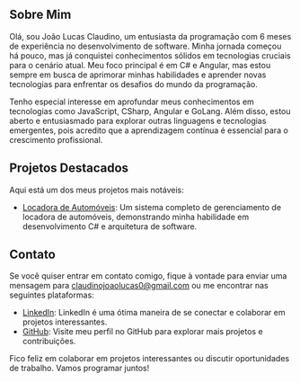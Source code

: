 ## Sobre Mim

Olá, sou João Lucas Claudino, um entusiasta da programação com 6 meses de experiência no desenvolvimento de software. Minha jornada começou há pouco, mas já conquistei conhecimentos sólidos em tecnologias cruciais para o cenário atual. Meu foco principal é em C# e Angular, mas estou sempre em busca de aprimorar minhas habilidades e aprender novas tecnologias para enfrentar os desafios do mundo da programação.

Tenho especial interesse em aprofundar meus conhecimentos em tecnologias como JavaScript, CSharp, Angular e GoLang. Além disso, estou aberto e entusiasmado para explorar outras linguagens e tecnologias emergentes, pois acredito que a aprendizagem contínua é essencial para o crescimento profissional.

## Projetos Destacados

Aqui está um dos meus projetos mais notáveis:

- [Locadora de Automóveis](https://github.com/ljoaolucasl/LocadoraAutomoveis.git): Um sistema completo de gerenciamento de locadora de automóveis, demonstrando minha habilidade em desenvolvimento C# e arquitetura de software.

## Contato

Se você quiser entrar em contato comigo, fique à vontade para enviar uma mensagem para claudinojoaolucas0@gmail.com ou me encontrar nas seguintes plataformas:

- [LinkedIn](https://www.linkedin.com/in/joao-lucas-claudino/): LinkedIn é uma ótima maneira de se conectar e colaborar em projetos interessantes.
- [GitHub](https://github.com/ljoaolucasl): Visite meu perfil no GitHub para explorar mais projetos e contribuições.

Fico feliz em colaborar em projetos interessantes ou discutir oportunidades de trabalho. Vamos programar juntos!
